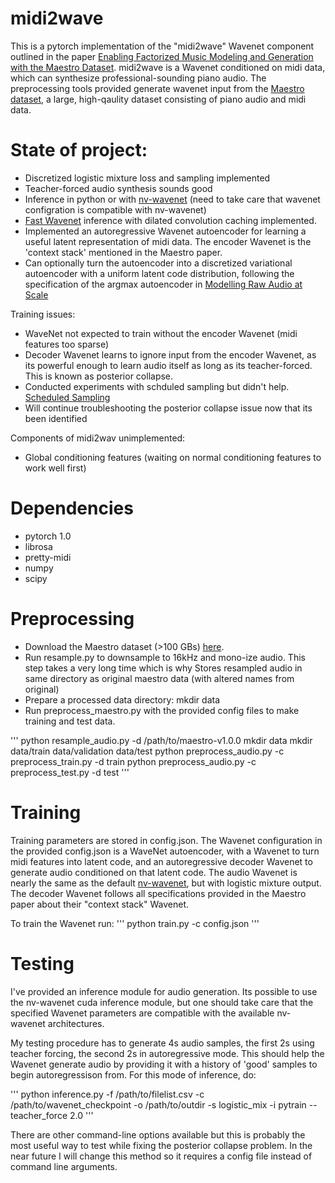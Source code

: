 # midi2wave
This is a pytorch implementation of the "midi2wave" Wavenet component outlined in the paper [Enabling Factorized Music Modeling and Generation with the Maestro Dataset](https://arxiv.org/abs/1810.12247). midi2wave is a Wavenet conditioned on midi data, which can synthesize professional-sounding piano audio. The preprocessing tools provided generate wavenet input from the [Maestro dataset](https://magenta.tensorflow.org/datasets/maestro), a large, high-qaulity dataset consisting of piano audio and midi data.


# State of project:

* Discretized logistic mixture loss and sampling implemented 
* Teacher-forced audio synthesis sounds good 
* Inference in python or with [nv-wavenet](https://github.com/NVIDIA/nv-wavenet) (need to take care that wavenet configration is compatible with nv-wavenet) 
* [Fast Wavenet](https://arxiv.org/abs/1611.09482) inference with dilated convolution caching implemented.
* Implemented an autoregressive Wavenet autoencoder for learning a useful latent representation of midi data. The encoder Wavenet is the 'context stack' mentioned in the Maestro paper.
* Can optionally turn the autoencoder into a discretized variational autoencoder with a uniform latent code distribution, following the specification of the argmax autoencoder in [Modelling Raw Audio at Scale](https://arxiv.org/abs/1806.10474)


Training issues:
* WaveNet not expected to train without the encoder Wavenet (midi features too sparse)
* Decoder Wavenet learns to ignore input from the encoder Wavenet, as its powerful enough to learn audio itself as long as its teacher-forced. This is known as posterior collapse.
* Conducted experiments with schduled sampling but didn't help. [Scheduled Sampling](https://arxiv.org/pdf/1610.09038.pdf)
* Will continue troubleshooting the posterior collapse issue now that its been identified

Components of midi2wav unimplemented:
* Global conditioning features (waiting on normal conditioning features to work well first)

# Dependencies
* pytorch 1.0
* librosa
* pretty-midi
* numpy
* scipy

# Preprocessing

* Download the Maestro dataset (>100 GBs) [here](https://storage.googleapis.com/magentadata/datasets/maestro/v1.0.0/maestro-v1.0.0.zip). 
* Run resample.py to downsample to 16kHz and mono-ize audio. This step takes a very long time which is why Stores resampled audio in same directory as original maestro data (with altered names from original)
* Prepare a processed data directory: mkdir data 
* Run preprocess_maestro.py with the provided config files to make training and test data.

'''
python resample_audio.py -d /path/to/maestro-v1.0.0
mkdir data
mkdir data/train data/validation data/test
python preprocess_audio.py -c preprocess_train.py -d train
python preprocess_audio.py -c preprocess_test.py -d test
'''

# Training

Training parameters are stored in config.json. The Wavenet configuration in the provided config.json is a WaveNet autoencoder, with a Wavenet to turn midi features into latent code, and an autoregressive decoder Wavenet to generate audio conditioned on that latent code. The audio Wavenet is nearly the same as the default [nv-wavenet](https://github.com/NVIDIA/nv-wavenet/tree/master/pytorch), but with logistic mixture output. The decoder Wavenet follows all specifications provided in the Maestro paper about their "context stack" Wavenet.

To train the Wavenet run:
'''
python train.py -c config.json
'''

# Testing

I've provided an inference module for audio generation. Its possible to use the nv-wavenet cuda inference module, but one should take care that the specified Wavenet parameters are compatible with the available nv-wavenet architectures. 

My testing procedure has to generate 4s audio samples, the first 2s using teacher forcing, the second 2s in autoregressive mode. This should help the Wavenet generate audio by providing it with a history of 'good' samples to begin autoregressison from. For this mode of inference, do:

'''
python inference.py -f /path/to/filelist.csv -c /path/to/wavenet_checkpoint -o /path/to/outdir -s logistic_mix -i pytrain --teacher_force 2.0
'''

There are other command-line options available but this is probably the most useful way to test while fixing the posterior collapse problem. In the near future I will change this method so it requires a config file instead of command line arguments.
